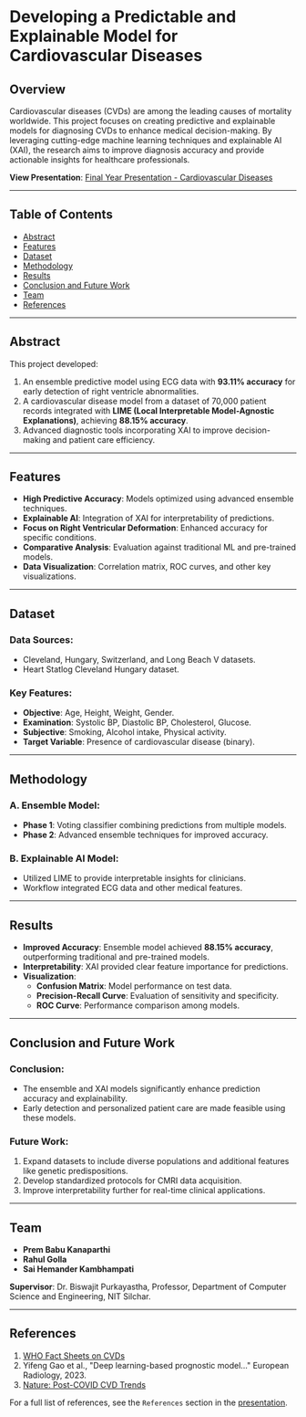 # Developing a Predictable and Explainable Model for Cardiovascular Diseases

## Overview
Cardiovascular diseases (CVDs) are among the leading causes of mortality worldwide. This project focuses on creating predictive and explainable models for diagnosing CVDs to enhance medical decision-making. By leveraging cutting-edge machine learning techniques and explainable AI (XAI), the research aims to improve diagnosis accuracy and provide actionable insights for healthcare professionals.

**View Presentation**: [Final Year Presentation - Cardiovascular Diseases](https://docs.google.com/presentation/d/1FE7fYDuLmM1jdJimunBgdEGb1Ppx9TW-/edit?usp=drive_link&ouid=108215915749467567227&rtpof=true&sd=true)

---

## Table of Contents
- [Abstract](#abstract)
- [Features](#features)
- [Dataset](#dataset)
- [Methodology](#methodology)
- [Results](#results)
- [Conclusion and Future Work](#conclusion-and-future-work)
- [Team](#team)
- [References](#references)

---

## Abstract
This project developed:
1. An ensemble predictive model using ECG data with **93.11% accuracy** for early detection of right ventricle abnormalities.
2. A cardiovascular disease model from a dataset of 70,000 patient records integrated with **LIME (Local Interpretable Model-Agnostic Explanations)**, achieving **88.15% accuracy**.
3. Advanced diagnostic tools incorporating XAI to improve decision-making and patient care efficiency.

---

## Features
- **High Predictive Accuracy**: Models optimized using advanced ensemble techniques.
- **Explainable AI**: Integration of XAI for interpretability of predictions.
- **Focus on Right Ventricular Deformation**: Enhanced accuracy for specific conditions.
- **Comparative Analysis**: Evaluation against traditional ML and pre-trained models.
- **Data Visualization**: Correlation matrix, ROC curves, and other key visualizations.

---

## Dataset
### Data Sources:
- Cleveland, Hungary, Switzerland, and Long Beach V datasets.
- Heart Statlog Cleveland Hungary dataset.

### Key Features:
- **Objective**: Age, Height, Weight, Gender.
- **Examination**: Systolic BP, Diastolic BP, Cholesterol, Glucose.
- **Subjective**: Smoking, Alcohol intake, Physical activity.
- **Target Variable**: Presence of cardiovascular disease (binary).

---

## Methodology
### A. Ensemble Model:
- **Phase 1**: Voting classifier combining predictions from multiple models.
- **Phase 2**: Advanced ensemble techniques for improved accuracy.

### B. Explainable AI Model:
- Utilized LIME to provide interpretable insights for clinicians.
- Workflow integrated ECG data and other medical features.

---

## Results
- **Improved Accuracy**: Ensemble model achieved **88.15% accuracy**, outperforming traditional and pre-trained models.
- **Interpretability**: XAI provided clear feature importance for predictions.
- **Visualization**:
  - **Confusion Matrix**: Model performance on test data.
  - **Precision-Recall Curve**: Evaluation of sensitivity and specificity.
  - **ROC Curve**: Performance comparison among models.

---

## Conclusion and Future Work
### Conclusion:
- The ensemble and XAI models significantly enhance prediction accuracy and explainability.
- Early detection and personalized patient care are made feasible using these models.

### Future Work:
1. Expand datasets to include diverse populations and additional features like genetic predispositions.
2. Develop standardized protocols for CMRI data acquisition.
3. Improve interpretability further for real-time clinical applications.

---

## Team
- **Prem Babu Kanaparthi**  
- **Rahul Golla**  
- **Sai Hemander Kambhampati**

**Supervisor**: Dr. Biswajit Purkayastha, Professor, Department of Computer Science and Engineering, NIT Silchar.

---

## References
1. [WHO Fact Sheets on CVDs](https://www.who.int/news-room/fact-sheets/detail/cardiovascular-diseases-(cvds))
2. Yifeng Gao et al., "Deep learning-based prognostic model..." European Radiology, 2023.
3. [Nature: Post-COVID CVD Trends](https://www.nature.com/articles/d41586-022-02074-3)

For a full list of references, see the `References` section in the [presentation](https://docs.google.com/presentation/d/1FE7fYDuLmM1jdJimunBgdEGb1Ppx9TW-/edit?usp=drive_link&ouid=108215915749467567227&rtpof=true&sd=true).

